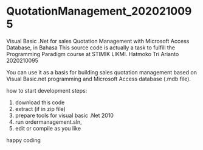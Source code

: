 # QuotationManagement_2020210095
Visual Basic .Net for sales Quotation Management with Microsoft Access Database, in Bahasa
This source code is actually a task to fulfill the Programming Paradigm course at STIMIK LIKMI.
Hatmoko Tri Arianto 2020210095

You can use it as a basis for building sales quotation management based on Visual Basic.net programming and Microsoft Access database (.mdb file).
 
how to start development steps:
1. download this code
2. extract (if in zip file)
3. prepare tools for visual basic .Net 2010
4. run ordermanagement.sln,
5. edit or compile as you like

happy coding
